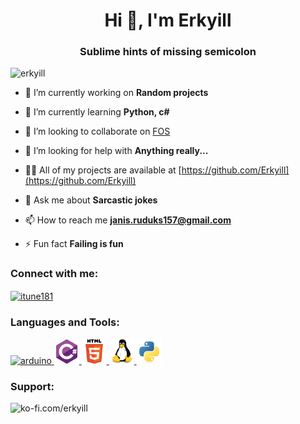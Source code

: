 <h1 align="center">Hi 👋, I'm Erkyill</h1>
<h3 align="center">Sublime hints of missing semicolon</h3>

<p align="left"> <img src="https://komarev.com/ghpvc/?username=erkyill&label=Profile%20views&color=0e75b6&style=flat" alt="erkyill" /> </p>

- 🔭 I’m currently working on **Random projects**

- 🌱 I’m currently learning **Python, c#**

- 👯 I’m looking to collaborate on [FOS](https://github.com/Erkyill/POS-DIY-Python)

- 🤝 I’m looking for help with **Anything really...**

- 👨‍💻 All of my projects are available at [https://github.com/Erkyill](https://github.com/Erkyill)

- 💬 Ask me about **Sarcastic jokes**

- 📫 How to reach me **janis.ruduks157@gmail.com**

- ⚡ Fun fact **Failing is fun**

<h3 align="left">Connect with me:</h3>
<p align="left">
<a href="https://twitter.com/itune181" target="blank"><img align="center" src="https://raw.githubusercontent.com/rahuldkjain/github-profile-readme-generator/master/src/images/icons/Social/twitter.svg" alt="itune181" height="30" width="40" /></a>
</p>

<h3 align="left">Languages and Tools:</h3>
<p align="left"> <a href="https://www.arduino.cc/" target="_blank" rel="noreferrer"> <img src="https://cdn.worldvectorlogo.com/logos/arduino-1.svg" alt="arduino" width="40" height="40"/> </a> <a href="https://www.w3schools.com/cs/" target="_blank" rel="noreferrer"> <img src="https://raw.githubusercontent.com/devicons/devicon/master/icons/csharp/csharp-original.svg" alt="csharp" width="40" height="40"/> </a> <a href="https://www.w3.org/html/" target="_blank" rel="noreferrer"> <img src="https://raw.githubusercontent.com/devicons/devicon/master/icons/html5/html5-original-wordmark.svg" alt="html5" width="40" height="40"/> </a> <a href="https://www.linux.org/" target="_blank" rel="noreferrer"> <img src="https://raw.githubusercontent.com/devicons/devicon/master/icons/linux/linux-original.svg" alt="linux" width="40" height="40"/> </a> <a href="https://www.python.org" target="_blank" rel="noreferrer"> <img src="https://raw.githubusercontent.com/devicons/devicon/master/icons/python/python-original.svg" alt="python" width="40" height="40"/> </a> </p>

<h3 align="left">Support:</h3>
<p><a href="https://ko-fi.com/ ko-fi.com/erkyill"> <img align="left" src="https://cdn.ko-fi.com/cdn/kofi3.png?v=3" height="50" width="210" alt=" ko-fi.com/erkyill" /></a></p><br><br>

